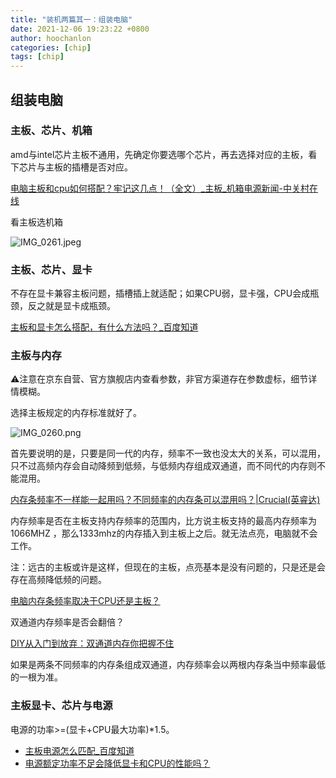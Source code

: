```yaml
---
title: "装机两篇其一：组装电脑"
date: 2021-12-06 19:23:22 +0800
author: hoochanlon
categories: [chip]
tags: [chip]
---
```


## 组装电脑

### 主板、芯片、机箱

amd与intel芯片主板不通用，先确定你要选哪个芯片，再去选择对应的主板，看下芯片与主板的插槽是否对应。

[电脑主板和cpu如何搭配？牢记这几点！（全文）_主板_机箱电源新闻-中关村在线](https://power.zol.com.cn/666/6665093_all.html)

看主板选机箱

![IMG_0261.jpeg](https://s2.loli.net/2021/12/06/kaBtXN8Mr59ixu2.jpg)

<!-- more -->


### 主板、芯片、显卡

不存在显卡兼容主板问题，插槽插上就适配；如果CPU弱，显卡强，CPU会成瓶颈，反之就是显卡成瓶颈。

[主板和显卡怎么搭配，有什么方法吗？_百度知道](https://zhidao.baidu.com/question/1894092098019175020.html)


### 主板与内存

⚠️注意在京东自营、官方旗舰店内查看参数，非官方渠道存在参数虚标，细节详情模糊。


选择主板规定的内存标准就好了。


![IMG_0260.png](https://s2.loli.net/2021/12/06/ChknM9QEy6dWDag.png)


首先要说明的是，只要是同一代的内存，频率不一致也没太大的关系，可以混用，只不过高频内存会自动降频到低频，与低频内存组成双通道，而不同代的内存则不能混用。


[内存条频率不一样能一起用吗？不同频率的内存条可以混用吗？|Crucial(英睿达)](https://www.crucial.cn/articles/about-memory/can-different-frequency-work-togethter)


内存频率是否在主板支持内存频率的范围内，比方说主板支持的最高内存频率为 1066MHZ ，那么1333mhz的内存插入到主板上之后。就无法点亮，电脑就不会工作。

注：远古的主板或许是这样，但现在的主板，点亮基本是没有问题的，只是还是会存在高频降低频的问题。

[电脑内存条频率取决于CPU还是主板？](https://baijiahao.baidu.coms?id=1666993483934409555&wfr=spider&for=pc)


双通道内存频率是否会翻倍？

[DIY从入门到放弃：双通道内存你把握不住](https://baijiahao.baidu.com/s?id=1706576368226376444&wfr=spider&for=pc)

如果是两条不同频率的内存条组成双通道，内存频率会以两根内存条当中频率最低的一根为准。

### 主板显卡、芯片与电源

电源的功率>=(显卡+CPU最大功率)*1.5。

* [主板电源怎么匹配_百度知道](https://zhidao.baidu.com/question/918306230642883139.html)
* [电源额定功率不足会降低显卡和CPU的性能吗？](https://baijiahao.baidu.com/s?id=1604226208285759861&wfr=spider&for=pc)
